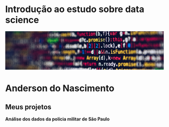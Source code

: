 # Introdução ao estudo sobre data science
<p align="center">
<img src="banner.jpg">
</p>

# Anderson do Nascimento

## Meus projetos

**Análise dos dados da polícia militar de São Paulo**

